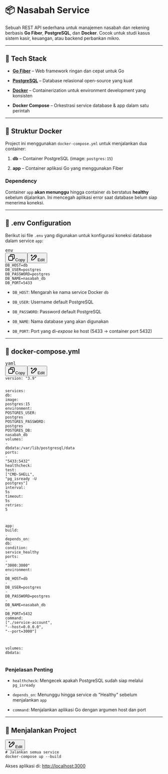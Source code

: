 <h1 data-start="108" data-end="128" class="">📦 Nasabah Service</h1>
<p data-start="130" data-end="325" class="">Sebuah REST API sederhana untuk manajemen nasabah dan rekening berbasis <strong data-start="202" data-end="214">Go Fiber</strong>, <strong data-start="216" data-end="230">PostgreSQL</strong>, dan <strong data-start="236" data-end="246">Docker</strong>. Cocok untuk studi kasus sistem kasir, keuangan, atau backend perbankan mikro.</p>
<hr data-start="327" data-end="330" class="">
<h2 data-start="332" data-end="348" class="">🚀 Tech Stack</h2>
<ul data-start="350" data-end="738">
<li data-start="350" data-end="429" class="">
<p data-start="352" data-end="429" class=""><strong data-start="352" data-end="387"><a data-start="354" data-end="385" rel="noopener" target="_new" class="" href="https://gofiber.io/">Go Fiber</a></strong> – Web framework ringan dan cepat untuk Go</p>
</li>
<li data-start="430" data-end="521" class="">
<p data-start="432" data-end="521" class=""><strong data-start="432" data-end="477"><a data-start="434" data-end="475" rel="noopener" target="_new" class="" href="https://www.postgresql.org/">PostgreSQL</a></strong> – Database relasional open-source yang kuat</p>
</li>
<li data-start="522" data-end="625" class="">
<p data-start="524" data-end="625" class=""><strong data-start="524" data-end="561"><a data-start="526" data-end="559" rel="noopener" target="_new" class="" href="https://www.docker.com/">Docker</a></strong> – Containerization untuk environment development yang konsisten</p>
</li>
<li data-start="626" data-end="738" class="">
<p data-start="628" data-end="738" class=""><strong data-start="628" data-end="682"><a data-start="630" data-end="680" rel="noopener" target="_new" class="">Docker Compose</a></strong> – Orkestrasi service database &amp; app dalam satu perintah</p>
</li>
</ul>
<hr data-start="740" data-end="743" class="">
<h2 data-start="745" data-end="766" class="">📂 Struktur Docker</h2>
<p data-start="768" data-end="845" class="">Project ini menggunakan <code data-start="792" data-end="812">docker-compose.yml</code> untuk menjalankan dua container:</p>
<ol data-start="847" data-end="960">
<li data-start="847" data-end="902" class="">
<p data-start="850" data-end="902" class=""><strong data-start="850" data-end="856">db</strong> – Container PostgreSQL (image: <code data-start="888" data-end="901">postgres:15</code>)</p>
</li>
<li data-start="903" data-end="960" class="">
<p data-start="906" data-end="960" class=""><strong data-start="906" data-end="913">app</strong> – Container aplikasi Go yang menggunakan Fiber</p>
</li>
</ol>
<h3 data-start="962" data-end="976" class="">Dependency</h3>
<p data-start="978" data-end="1146" class="">Container <code data-start="988" data-end="993">app</code> <strong data-start="994" data-end="1011">akan menunggu</strong> hingga container <code data-start="1029" data-end="1033">db</code> berstatus <strong data-start="1044" data-end="1055">healthy</strong> sebelum dijalankan. Ini mencegah aplikasi error saat database belum siap menerima koneksi.</p>
<hr data-start="1148" data-end="1151" class="">
<h2 data-start="1153" data-end="1177" class="">🧬 .env Configuration</h2>
<p data-start="1179" data-end="1273" class="">Berikut isi file <code data-start="1196" data-end="1202">.env</code> yang digunakan untuk konfigurasi koneksi database dalam service <code data-start="1267" data-end="1272">app</code>:</p>
<pre class="overflow-visible!" data-start="1275" data-end="1366"><div class="contain-inline-size rounded-md border-[0.5px] border-token-border-medium relative bg-token-sidebar-surface-primary"><div class="flex items-center text-token-text-secondary px-4 py-2 text-xs font-sans justify-between h-9 bg-token-sidebar-surface-primary dark:bg-token-main-surface-secondary select-none rounded-t-[5px]">env</div><div class="sticky top-9"><div class="absolute end-0 bottom-0 flex h-9 items-center pe-2"><div class="bg-token-sidebar-surface-primary text-token-text-secondary dark:bg-token-main-surface-secondary flex items-center rounded-sm px-2 font-sans text-xs"><span class="" data-state="closed"><button class="flex gap-1 items-center select-none px-4 py-1" aria-label="Copy"><svg width="24" height="24" viewBox="0 0 24 24" fill="none" xmlns="http://www.w3.org/2000/svg" class="icon-xs"><path fill-rule="evenodd" clip-rule="evenodd" d="M7 5C7 3.34315 8.34315 2 10 2H19C20.6569 2 22 3.34315 22 5V14C22 15.6569 20.6569 17 19 17H17V19C17 20.6569 15.6569 22 14 22H5C3.34315 22 2 20.6569 2 19V10C2 8.34315 3.34315 7 5 7H7V5ZM9 7H14C15.6569 7 17 8.34315 17 10V15H19C19.5523 15 20 14.5523 20 14V5C20 4.44772 19.5523 4 19 4H10C9.44772 4 9 4.44772 9 5V7ZM5 9C4.44772 9 4 9.44772 4 10V19C4 19.5523 4.44772 20 5 20H14C14.5523 20 15 19.5523 15 19V10C15 9.44772 14.5523 9 14 9H5Z" fill="currentColor"></path></svg>Copy</button></span><span class="" data-state="closed"><button class="flex items-center gap-1 px-4 py-1 select-none"><svg width="24" height="24" viewBox="0 0 24 24" fill="none" xmlns="http://www.w3.org/2000/svg" class="icon-xs"><path d="M2.5 5.5C4.3 5.2 5.2 4 5.5 2.5C5.8 4 6.7 5.2 8.5 5.5C6.7 5.8 5.8 7 5.5 8.5C5.2 7 4.3 5.8 2.5 5.5Z" fill="currentColor" stroke="currentColor" stroke-linecap="round" stroke-linejoin="round"></path><path d="M5.66282 16.5231L5.18413 19.3952C5.12203 19.7678 5.09098 19.9541 5.14876 20.0888C5.19933 20.2067 5.29328 20.3007 5.41118 20.3512C5.54589 20.409 5.73218 20.378 6.10476 20.3159L8.97693 19.8372C9.72813 19.712 10.1037 19.6494 10.4542 19.521C10.7652 19.407 11.0608 19.2549 11.3343 19.068C11.6425 18.8575 11.9118 18.5882 12.4503 18.0497L20 10.5C21.3807 9.11929 21.3807 6.88071 20 5.5C18.6193 4.11929 16.3807 4.11929 15 5.5L7.45026 13.0497C6.91175 13.5882 6.6425 13.8575 6.43197 14.1657C6.24513 14.4392 6.09299 14.7348 5.97903 15.0458C5.85062 15.3963 5.78802 15.7719 5.66282 16.5231Z" stroke="currentColor" stroke-width="2" stroke-linecap="round" stroke-linejoin="round"></path><path d="M14.5 7L18.5 11" stroke="currentColor" stroke-width="2" stroke-linecap="round" stroke-linejoin="round"></path></svg>Edit</button></span></div></div></div><div class="overflow-y-auto p-4" dir="ltr"><code class="whitespace-pre! language-env"><span>DB_HOST=db
DB_USER=postgres
DB_PASSWORD=postgres
DB_NAME=nasabah_db
DB_PORT=5433
</span></code></div></div></pre>
<ul data-start="1368" data-end="1622">
<li data-start="1368" data-end="1417" class="">
<p data-start="1370" data-end="1417" class=""><code data-start="1370" data-end="1379">DB_HOST</code>: Mengarah ke nama service Docker <code data-start="1413" data-end="1417">db</code></p>
</li>
<li data-start="1418" data-end="1458" class="">
<p data-start="1420" data-end="1458" class=""><code data-start="1420" data-end="1429">DB_USER</code>: Username default PostgreSQL</p>
</li>
<li data-start="1459" data-end="1503" class="">
<p data-start="1461" data-end="1503" class=""><code data-start="1461" data-end="1474">DB_PASSWORD</code>: Password default PostgreSQL</p>
</li>
<li data-start="1504" data-end="1550" class="">
<p data-start="1506" data-end="1550" class=""><code data-start="1506" data-end="1515">DB_NAME</code>: Nama database yang akan digunakan</p>
</li>
<li data-start="1551" data-end="1622" class="">
<p data-start="1553" data-end="1622" class=""><code data-start="1553" data-end="1562">DB_PORT</code>: Port yang di-<em data-start="1577" data-end="1585">expose</em> ke host (5433 → container port 5432)</p>
</li>
</ul>
<hr data-start="1624" data-end="1627" class="">
<h2 data-start="1629" data-end="1653" class="">🐳 docker-compose.yml</h2>
<pre class="overflow-visible!" data-start="1655" data-end="2378"><div class="contain-inline-size rounded-md border-[0.5px] border-token-border-medium relative bg-token-sidebar-surface-primary"><div class="flex items-center text-token-text-secondary px-4 py-2 text-xs font-sans justify-between h-9 bg-token-sidebar-surface-primary dark:bg-token-main-surface-secondary select-none rounded-t-[5px]">yaml</div><div class="sticky top-9"><div class="absolute end-0 bottom-0 flex h-9 items-center pe-2"><div class="bg-token-sidebar-surface-primary text-token-text-secondary dark:bg-token-main-surface-secondary flex items-center rounded-sm px-2 font-sans text-xs"><span class="" data-state="closed"><button class="flex gap-1 items-center select-none px-4 py-1" aria-label="Copy"><svg width="24" height="24" viewBox="0 0 24 24" fill="none" xmlns="http://www.w3.org/2000/svg" class="icon-xs"><path fill-rule="evenodd" clip-rule="evenodd" d="M7 5C7 3.34315 8.34315 2 10 2H19C20.6569 2 22 3.34315 22 5V14C22 15.6569 20.6569 17 19 17H17V19C17 20.6569 15.6569 22 14 22H5C3.34315 22 2 20.6569 2 19V10C2 8.34315 3.34315 7 5 7H7V5ZM9 7H14C15.6569 7 17 8.34315 17 10V15H19C19.5523 15 20 14.5523 20 14V5C20 4.44772 19.5523 4 19 4H10C9.44772 4 9 4.44772 9 5V7ZM5 9C4.44772 9 4 9.44772 4 10V19C4 19.5523 4.44772 20 5 20H14C14.5523 20 15 19.5523 15 19V10C15 9.44772 14.5523 9 14 9H5Z" fill="currentColor"></path></svg>Copy</button></span><span class="" data-state="closed"><button class="flex items-center gap-1 px-4 py-1 select-none"><svg width="24" height="24" viewBox="0 0 24 24" fill="none" xmlns="http://www.w3.org/2000/svg" class="icon-xs"><path d="M2.5 5.5C4.3 5.2 5.2 4 5.5 2.5C5.8 4 6.7 5.2 8.5 5.5C6.7 5.8 5.8 7 5.5 8.5C5.2 7 4.3 5.8 2.5 5.5Z" fill="currentColor" stroke="currentColor" stroke-linecap="round" stroke-linejoin="round"></path><path d="M5.66282 16.5231L5.18413 19.3952C5.12203 19.7678 5.09098 19.9541 5.14876 20.0888C5.19933 20.2067 5.29328 20.3007 5.41118 20.3512C5.54589 20.409 5.73218 20.378 6.10476 20.3159L8.97693 19.8372C9.72813 19.712 10.1037 19.6494 10.4542 19.521C10.7652 19.407 11.0608 19.2549 11.3343 19.068C11.6425 18.8575 11.9118 18.5882 12.4503 18.0497L20 10.5C21.3807 9.11929 21.3807 6.88071 20 5.5C18.6193 4.11929 16.3807 4.11929 15 5.5L7.45026 13.0497C6.91175 13.5882 6.6425 13.8575 6.43197 14.1657C6.24513 14.4392 6.09299 14.7348 5.97903 15.0458C5.85062 15.3963 5.78802 15.7719 5.66282 16.5231Z" stroke="currentColor" stroke-width="2" stroke-linecap="round" stroke-linejoin="round"></path><path d="M14.5 7L18.5 11" stroke="currentColor" stroke-width="2" stroke-linecap="round" stroke-linejoin="round"></path></svg>Edit</button></span></div></div></div><div class="overflow-y-auto p-4" dir="ltr"><code class="whitespace-pre! language-yaml"><span><span><span class="hljs-attr">version:</span></span><span> </span><span><span class="hljs-string">"3.9"</span></span><span>

</span><span><span class="hljs-attr">services:</span></span><span>
  </span><span><span class="hljs-attr">db:</span></span><span>
    </span><span><span class="hljs-attr">image:</span></span><span> </span><span><span class="hljs-string">postgres:15</span></span><span>
    </span><span><span class="hljs-attr">environment:</span></span><span>
      </span><span><span class="hljs-attr">POSTGRES_USER:</span></span><span> </span><span><span class="hljs-string">postgres</span></span><span>
      </span><span><span class="hljs-attr">POSTGRES_PASSWORD:</span></span><span> </span><span><span class="hljs-string">postgres</span></span><span>
      </span><span><span class="hljs-attr">POSTGRES_DB:</span></span><span> </span><span><span class="hljs-string">nasabah_db</span></span><span>
    </span><span><span class="hljs-attr">volumes:</span></span><span>
      </span><span><span class="hljs-bullet">-</span></span><span> </span><span><span class="hljs-string">dbdata:/var/lib/postgresql/data</span></span><span>
    </span><span><span class="hljs-attr">ports:</span></span><span>
      </span><span><span class="hljs-bullet">-</span></span><span> </span><span><span class="hljs-string">"5433:5432"</span></span><span>
    </span><span><span class="hljs-attr">healthcheck:</span></span><span>
      </span><span><span class="hljs-attr">test:</span></span><span> [</span><span><span class="hljs-string">"CMD-SHELL"</span></span><span>, </span><span><span class="hljs-string">"pg_isready -U postgres"</span></span><span>]
      </span><span><span class="hljs-attr">interval:</span></span><span> </span><span><span class="hljs-string">5s</span></span><span>
      </span><span><span class="hljs-attr">timeout:</span></span><span> </span><span><span class="hljs-string">5s</span></span><span>
      </span><span><span class="hljs-attr">retries:</span></span><span> </span><span><span class="hljs-number">5</span></span><span>

  </span><span><span class="hljs-attr">app:</span></span><span>
    </span><span><span class="hljs-attr">build:</span></span><span> </span><span><span class="hljs-string">.</span></span><span>
    </span><span><span class="hljs-attr">depends_on:</span></span><span>
      </span><span><span class="hljs-attr">db:</span></span><span>
        </span><span><span class="hljs-attr">condition:</span></span><span> </span><span><span class="hljs-string">service_healthy</span></span><span>
    </span><span><span class="hljs-attr">ports:</span></span><span>
      </span><span><span class="hljs-bullet">-</span></span><span> </span><span><span class="hljs-string">"3000:3000"</span></span><span>
    </span><span><span class="hljs-attr">environment:</span></span><span>
      </span><span><span class="hljs-bullet">-</span></span><span> </span><span><span class="hljs-string">DB_HOST=db</span></span><span>
      </span><span><span class="hljs-bullet">-</span></span><span> </span><span><span class="hljs-string">DB_USER=postgres</span></span><span>
      </span><span><span class="hljs-bullet">-</span></span><span> </span><span><span class="hljs-string">DB_PASSWORD=postgres</span></span><span>
      </span><span><span class="hljs-bullet">-</span></span><span> </span><span><span class="hljs-string">DB_NAME=nasabah_db</span></span><span>
      </span><span><span class="hljs-bullet">-</span></span><span> </span><span><span class="hljs-string">DB_PORT=5432</span></span><span>
    </span><span><span class="hljs-attr">command:</span></span><span> [</span><span><span class="hljs-string">"./service-account"</span></span><span>, </span><span><span class="hljs-string">"--host=0.0.0.0"</span></span><span>, </span><span><span class="hljs-string">"--port=3000"</span></span><span>]

</span><span><span class="hljs-attr">volumes:</span></span><span>
  </span><span><span class="hljs-attr">dbdata:</span></span><span>
</span></span></code></div></div></pre>
<h3 data-start="2380" data-end="2402" class="">Penjelasan Penting</h3>
<ul data-start="2404" data-end="2622">
<li data-start="2404" data-end="2479" class="">
<p data-start="2406" data-end="2479" class=""><code data-start="2406" data-end="2419">healthcheck</code>: Mengecek apakah PostgreSQL sudah siap melalui <code data-start="2467" data-end="2479">pg_isready</code></p>
</li>
<li data-start="2480" data-end="2556" class="">
<p data-start="2482" data-end="2556" class=""><code data-start="2482" data-end="2494">depends_on</code>: Menunggu hingga service <code data-start="2520" data-end="2524">db</code> "Healthy" sebelum menjalankan <code data-start="2551" data-end="2556">app</code></p>
</li>
<li data-start="2557" data-end="2622" class="">
<p data-start="2559" data-end="2622" class=""><code data-start="2559" data-end="2568">command</code>: Menjalankan aplikasi Go dengan argumen host dan port</p>
</li>
</ul>
<hr data-start="2624" data-end="2627" class="">
<h2 data-start="2629" data-end="2654" class="">🧪 Menjalankan Project</h2>
<pre class="overflow-visible!" data-start="2656" data-end="2718"><div class="contain-inline-size rounded-md border-[0.5px] border-token-border-medium relative bg-token-sidebar-surface-primary"><div class="sticky top-9"><div class="absolute end-0 bottom-0 flex h-9 items-center pe-2"><div class="bg-token-sidebar-surface-primary text-token-text-secondary dark:bg-token-main-surface-secondary flex items-center rounded-sm px-2 font-sans text-xs"><span class="" data-state="closed"><button class="flex items-center gap-1 px-4 py-1 select-none"><svg width="24" height="24" viewBox="0 0 24 24" fill="none" xmlns="http://www.w3.org/2000/svg" class="icon-xs"><path d="M2.5 5.5C4.3 5.2 5.2 4 5.5 2.5C5.8 4 6.7 5.2 8.5 5.5C6.7 5.8 5.8 7 5.5 8.5C5.2 7 4.3 5.8 2.5 5.5Z" fill="currentColor" stroke="currentColor" stroke-linecap="round" stroke-linejoin="round"></path><path d="M5.66282 16.5231L5.18413 19.3952C5.12203 19.7678 5.09098 19.9541 5.14876 20.0888C5.19933 20.2067 5.29328 20.3007 5.41118 20.3512C5.54589 20.409 5.73218 20.378 6.10476 20.3159L8.97693 19.8372C9.72813 19.712 10.1037 19.6494 10.4542 19.521C10.7652 19.407 11.0608 19.2549 11.3343 19.068C11.6425 18.8575 11.9118 18.5882 12.4503 18.0497L20 10.5C21.3807 9.11929 21.3807 6.88071 20 5.5C18.6193 4.11929 16.3807 4.11929 15 5.5L7.45026 13.0497C6.91175 13.5882 6.6425 13.8575 6.43197 14.1657C6.24513 14.4392 6.09299 14.7348 5.97903 15.0458C5.85062 15.3963 5.78802 15.7719 5.66282 16.5231Z" stroke="currentColor" stroke-width="2" stroke-linecap="round" stroke-linejoin="round"></path><path d="M14.5 7L18.5 11" stroke="currentColor" stroke-width="2" stroke-linecap="round" stroke-linejoin="round"></path></svg>Edit</button></span></div></div></div><div class="overflow-y-auto p-4" dir="ltr"><code class="whitespace-pre! language-bash"><span><span><span class="hljs-comment"># Jalankan semua service</span></span><span>
docker-compose up --build
</span></span></code></div></div></pre>
<p data-start="2720" data-end="2785" class="">Akses aplikasi di: <a data-start="2739" data-end="2785" rel="noopener" target="_new" class="" href="http://localhost:3000">http://localhost:3000</a></p>
